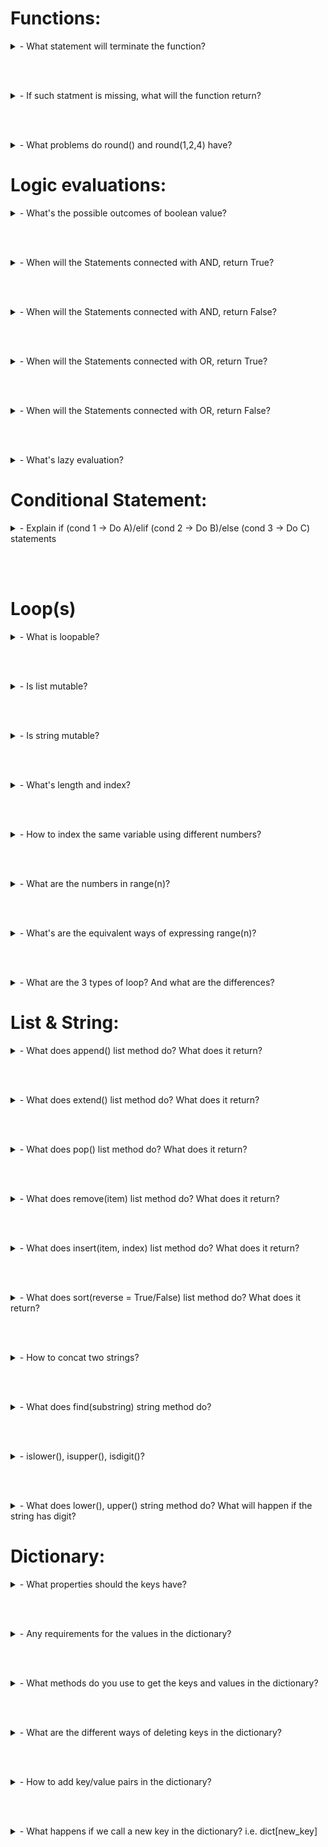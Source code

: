 # Functions:

<details>
  <summary>- What statement will terminate the function?</summary>
  
    Return statement.
</details>

<br></br>

<details>
  <summary>- If such statment is missing, what will the function return?</summary>
  
    The function will return None.
</details>

<br></br>

<details>
  <summary>- What problems do round() and round(1,2,4) have?</summary>
  
    The first one needs input, the second one have too many inputs.
</details>

# Logic evaluations:

<details>
  <summary>- What's the possible outcomes of boolean value?</summary>
  
    It's either True or False.
</details>

<br></br>

<details>
  <summary>- When will the Statements connected with AND, return True?</summary>
  
    If and only if, ALL the statements are evaluated as True.
</details>

<br></br>

<details>
  <summary>- When will the Statements connected with AND, return False?</summary>
  
    If one of the statements are evaluated as False.
</details>

<br></br>

<details>
  <summary>- When will the Statements connected with OR, return True?</summary>
  
    If one of the statements are evaluated as True.
</details>

<br></br>

<details>
  <summary>- When will the Statements connected with OR, return False?</summary>
  
    If and only if, ALL the statements are evaluated as False.
</details>

<br></br>

<details>
  <summary>- What's lazy evaluation?</summary>
  
    If multiple statements are connected with logical operators, the results will be evaluated from left to right.
</details>

# Conditional Statement:

<details>
  <summary>- Explain if (cond 1 -> Do A)/elif (cond 2 -> Do B)/else (cond 3 -> Do C) statements</summary>
  
    If statement first, condition 1 satisifed => Do A.
    If condition 1 not statisfied and elif condition satisifed => Do B.
    If both conditions are not satisfied => Do C.
</details>

<br></br>

# Loop(s)

<details>
  <summary>- What is loopable?</summary>
  
    String, List, File, (Dictionary)
</details>

<br></br>

<details>
  <summary>- Is list mutable?</summary>
  
    Yes, i.e. list[0] = 1 is valid.
</details>

<br></br>

<details>
  <summary>- Is string mutable?</summary>
  
    No, operations like string[0] = 'a' is not valid.
</details>

<br></br>

<details>
  <summary>- What's length and index?</summary>
  
    Length is the #of elements, index is the location of the element.

</details>

<br></br>

<details>
  <summary>- How to index the same variable using different numbers?</summary>
  
    Index from left to right, 0 to len() - 1. Or index from right to left, -1 to - len().

</details>

<br></br>

<details>
  <summary>- What are the numbers in range(n)?</summary>
  
    0, 1, 2, ..., n-1.

</details>

<br></br>

<details>
  <summary>- What's are the equivalent ways of expressing range(n)?</summary>
  
    range(0, n) and range(0, n, 1).

</details>

<br></br>

<details>
  <summary>- What are the 3 types of loop? And what are the differences?</summary>
  
    For item loop --- For item in ___ (Can't do modification)
    For index loop --- For index in range(len()) (Can do modification)
    While loop --- initialize i, while i ___, i = ___ (Can do modification)

</details>

# List & String:

<details>
  <summary>- What does append() list method do? What does it return?</summary>
  
      It append ONE element to end of list, return NONE.

</details>

<br></br>

<details>
  <summary>- What does extend() list method do? What does it return?</summary>
  
      It add ONE LIST to end of list, return NONE.

</details>

<br></br>

<details>
  <summary>- What does pop() list method do? What does it return?</summary>
  
      It removes the last element and return the same element.

</details>

<br></br>

<details>
  <summary>- What does remove(item) list method do? What does it return?</summary>
  
      It removes the item from list, return NONE.

</details>

<br></br>

<details>
  <summary>- What does insert(item, index) list method do? What does it return?</summary>
  
      It inserts the item at the index, move the items behind the index one more back, return NONE.

</details>

<br></br>

<details>
  <summary>- What does sort(reverse = True/False) list method do? What does it return?</summary>
  
      It sorts the list ascending(reverse = False, default)/descending(reverse = True) order, it returns NONE.

</details>

<br></br>

<details>
  <summary>- How to concat two strings?</summary>
  
      use "+" operator, i.e 'a' + 'b'.

</details>

<br></br>

<details>
  <summary>- What does find(substring) string method do?</summary>
  
      It returns the STARTING index of the substring in the string, if such substring not found, return -1.

</details>

<br></br>

<details>
  <summary>- islower(), isupper(), isdigit()?</summary>
  
      islower(), isupper(), isdigit returns True if the string is ALL lower/upper/digit. Otherwise return False.

</details>

<br></br>

<details>
  <summary>- What does lower(), upper() string method do? What will happen if the string has digit?</summary>
  
      Returns all lower/upper case input string, the digits will not be affected.

</details>

# Dictionary:

<details>
  <summary>- What properties should the keys have?</summary>
  
      The key should be immutable, i.e. a string.

</details>

<br></br>

<details>
  <summary>- Any requirements for the values in the dictionary?</summary>
  
      The values can be anything.

</details>

<br></br>

<details>
  <summary>- What methods do you use to get the keys and values in the dictionary?</summary>
  
      dict.keys() and dict.values().

</details>

<br></br>

<details>
  <summary>- What are the different ways of deleting keys in the dictionary?</summary>
  
      del dict[key] and dict.pop(key). The first one returns None, the latter one returns the corresponding value.

</details>

<br></br>

<details>
  <summary>- How to add key/value pairs in the dictionary?</summary>
  
      dict[new_key] = value

</details>

<br></br>

<details>
  <summary>- What happens if we call a new key in the dictionary? i.e. dict[new_key]</summary>
  
      It gives a key error.

</details>

<br></br>
